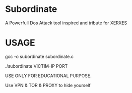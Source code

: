 # Subordinate
A Powerfull Dos Attack tool inspired and tribute for XERXES


# USAGE
gcc -o subordinate subordinate.c

./subordinate VICTIM-IP PORT

USE ONLY FOR EDUCATIONAL PURPOSE.

Use VPN & TOR & PROXY to hide yourself
